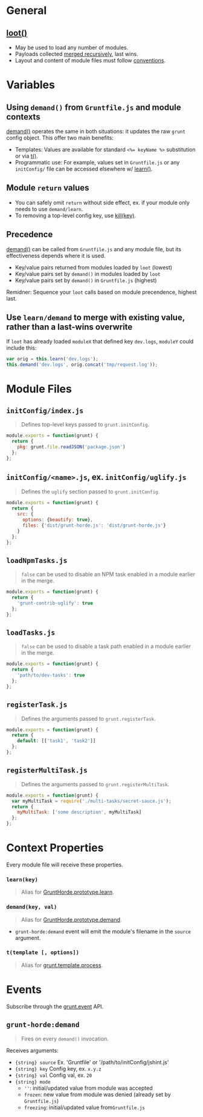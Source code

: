# General

## [loot()](GruntHorde.md)

- May be used to load any number of modules.
- Payloads collected [merged recursively](https://github.com/pluma/assimilate), last wins.
- Layout and content of module files must follow [conventions](#module-files).

# Variables

## Using `demand()` from `Gruntfile.js` and module contexts

[demand()](GruntHorde.md) operates the same in both situations: it updates the raw `grunt` config object. This offer two main benefits:

- Templates: Values are available for standard `<%= keyName %>` substitution or via [t()](#context-properties).
- Programmatic use: For example, values set in `Gruntfile.js` or any `initConfig/` file can be accessed elsewhere w/ [learn()](#context-properties).

## Module `return` values

- You can safely omit `return` without side effect, ex. if your module only needs to use `demand/learn`.
- To removing a top-level config key, use [kill(key)](GruntHorde.md).

## Precedence

[demand()](GruntHorde.md) can be called from `Gruntfile.js` and any module file, but its effectiveness depends where it is used.

- Key/value pairs returned from modules loaded by `loot` (lowest)
- Key/value pairs set by `demand()` in modules loaded by `loot`
- Key/value pairs set by `demand()` in `Gruntfile.js` (highest)

Remidner: Sequence your `loot` calls based on module precendence, highest last.

## Use `learn/demand` to merge with existing value, rather than a last-wins overwrite

If `loot` has already loaded `moduleX` that defined key `dev.logs`, `moduleY` could include this:

```js
var orig = this.learn('dev.logs');
this.demand('dev.logs', orig.concat('tmp/request.log'));
```

# Module Files

## `initConfig/index.js`

> Defines top-level keys passed to `grunt.initConfig`.

```js
module.exports = function(grunt) {
  return {
    pkg: grunt.file.readJSON('package.json')
  };
};

```

## `initConfig/<name>.js`, ex. `initConfig/uglify.js`

> Defines the `uglify` section passed to `grunt.initConfig`.

```js
module.exports = function(grunt) {
  return {
    src: {
      options: {beautify: true},
      files: {'dist/grunt-horde.js': 'dist/grunt-horde.js'}
    }
  };
};

```

## `loadNpmTasks.js`

> `false` can be used to disable an NPM task enabled in a module earlier in the merge.

```js
module.exports = function(grunt) {
  return {
    'grunt-contrib-uglify': true
  };
};
```

## `loadTasks.js`

> `false` can be used to disable a task path enabled in a module earlier in the merge.

```js
module.exports = function(grunt) {
  return {
    'path/to/dev-tasks': true
  };
};
```

## `registerTask.js`

> Defines the arguments passed to `grunt.registerTask`.

```js
module.exports = function(grunt) {
  return {
    default: [['task1', 'task2']]
  };
};
```

## `registerMultiTask.js`

> Defines the arguments passed to `grunt.registerMultiTask`.

```js
module.exports = function(grunt) {
  var myMultiTask = require('./multi-tasks/secret-sauce.js');
  return {
    myMultiTask: ['some description', myMultiTask]
  };
};
```

# Context Properties

Every module file will receive these properties.

### `learn(key)`

> Alias for [GruntHorde.prototype.learn](GruntHorde.md).

### `demand(key, val)`

> Alias for [GruntHorde.prototype.demand](GruntHorde.md).

- `grunt-horde:demand` event will emit the module's filename in the `source` argument.

### `t(template [, options])`

> Alias for [grunt.template.process](http://gruntjs.com/api/grunt.template#grunt.template.process).

# Events

Subscribe through the [grunt.event](http://gruntjs.com/api/grunt.event) API.

## `grunt-horde:demand`

> Fires on every `demand()` invocation.

Receives arguments:

- `{string} source` Ex. 'Gruntfile' or '/path/to/initConfig/jshint.js'
- `{string} key` Config key, ex. `x.y.z`
- `{string} val` Config val, ex. `20`
- `{string} mode`
  - `''`: initial/updated value from module was accepted
  - `frozen`: new value from module was denied (already set by `Gruntfile.js`)
  - `freezing`: initial/updated value from`Gruntfile.js`

